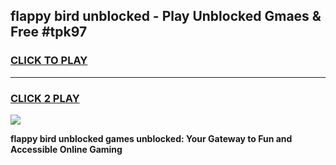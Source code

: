 
## flappy bird unblocked - Play Unblocked Gmaes & Free #tpk97
<h3>
<a href="https://news.freeplayer.one?title=flappy_bird_unblocked&ref=26F">CLICK TO PLAY</a></h3>
<hr>

<h3>
<a href="https://news.freeplayer.one?title=flappy_bird_unblocked&ref=26F">CLICK 2 PLAY</a>
  
</h3>

<a href="https://news.freeplayer.one?title=flappy_bird_unblocked&ref=26F/"><img src="https://clearcache.store/games.png"></a>


**flappy bird unblocked games unblocked: Your Gateway to Fun and Accessible Online Gaming**
